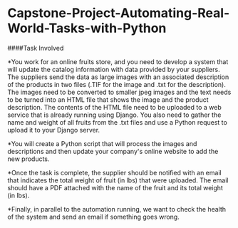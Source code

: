 # Capstone-Project-Automating-Real-World-Tasks-with-Python

####Task Involved

*You work for an online fruits store, and you need to develop a system that will update the catalog information with data provided by your suppliers. The suppliers send the data as large images with an associated description of the products in two files (.TIF for the image and .txt for the description). The images need to be converted to smaller jpeg images and the text needs to be turned into an HTML file that shows the image and the product description. The contents of the HTML file need to be uploaded to a web service that is already running using Django. You also need to gather the name and weight of all fruits from the .txt files and use a Python request to upload it to your Django server.

*You will create a Python script that will process the images and descriptions and then update your company's online website to add the new products.

*Once the task is complete, the supplier should be notified with an email that indicates the total weight of fruit (in lbs) that were uploaded. The email should have a PDF attached with the name of the fruit and its total weight (in lbs).

*Finally, in parallel to the automation running, we want to check the health of the system and send an email if something goes wrong.
